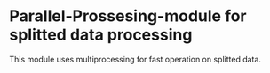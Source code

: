 # Parallel-Prossesing-module for splitted data processing
This module uses multiprocessing for fast operation on splitted data.
